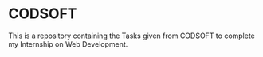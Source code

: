 # CODSOFT
This is a repository containing the Tasks given from CODSOFT to complete my Internship on Web Development.

